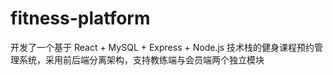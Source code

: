 # fitness-platform
开发了一个基于 React + MySQL + Express + Node.js 技术栈的健身课程预约管理系统，采用前后端分离架构，支持教练端与会员端两个独立模块
